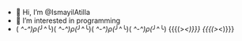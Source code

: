 - 👋 Hi, I’m @IsmayilAtilla
- 👀 I’m interested in programming
- ( *^-^)ρ(*╯^╰)( *^-^)ρ(*╯^╰)( *^-^)ρ(*╯^╰)( *^-^)ρ(*╯^╰) {{{(>_<)}}} {{{(>_<)}}}
<!---
IsmayilAtilla/IsmayilAtilla is a ✨ special ✨ repository because its `README.md` (this file) appears on your GitHub profile.
You can click the Preview link to take a look at your changes.
--->
